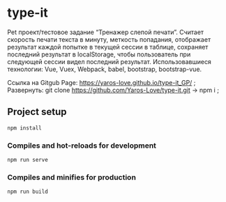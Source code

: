 # type-it
Pet проект/тестовое задание “Тренажер слепой печати”.
Считает скорость печати текста в минуту, меткость попадания, отображает результат каждой попытке в текущей сессии в таблице, сохраняет последний результат в localStorage, чтобы пользователь при следующей сессии видел последний результат. 
Использовавшиеся технологии: Vue, Vuex, Webpack, babel, bootstrap, bootstrap-vue.

Ссылка на Gitgub Page: https://yaros-love.github.io/type-it_GP/ ;
Развернуть: git clone https://github.com/Yaros-Love/type-it.git -> npm i ;

## Project setup
```
npm install
```

### Compiles and hot-reloads for development
```
npm run serve
```

### Compiles and minifies for production
```
npm run build
```

